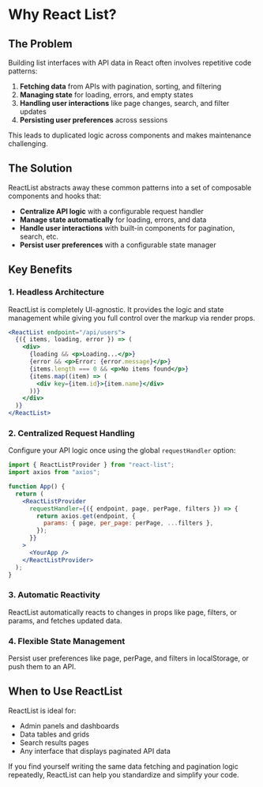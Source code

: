 # Why React List?

## The Problem

Building list interfaces with API data in React often involves repetitive code patterns:

1. **Fetching data** from APIs with pagination, sorting, and filtering
2. **Managing state** for loading, errors, and empty states
3. **Handling user interactions** like page changes, search, and filter updates
4. **Persisting user preferences** across sessions

This leads to duplicated logic across components and makes maintenance challenging.

## The Solution

ReactList abstracts away these common patterns into a set of composable components and hooks that:

- **Centralize API logic** with a configurable request handler
- **Manage state automatically** for loading, errors, and data
- **Handle user interactions** with built-in components for pagination, search, etc.
- **Persist user preferences** with a configurable state manager

## Key Benefits

### 1. Headless Architecture

ReactList is completely UI-agnostic. It provides the logic and state management while giving you full control over the markup via render props.

```jsx
<ReactList endpoint="/api/users">
  {({ items, loading, error }) => (
    <div>
      {loading && <p>Loading...</p>}
      {error && <p>Error: {error.message}</p>}
      {items.length === 0 && <p>No items found</p>}
      {items.map((item) => (
        <div key={item.id}>{item.name}</div>
      ))}
    </div>
  )}
</ReactList>
```

### 2. Centralized Request Handling

Configure your API logic once using the global `requestHandler` option:

```jsx
import { ReactListProvider } from "react-list";
import axios from "axios";

function App() {
  return (
    <ReactListProvider
      requestHandler={({ endpoint, page, perPage, filters }) => {
        return axios.get(endpoint, {
          params: { page, per_page: perPage, ...filters },
        });
      }}
    >
      <YourApp />
    </ReactListProvider>
  );
}
```

### 3. Automatic Reactivity

ReactList automatically reacts to changes in props like page, filters, or params, and fetches updated data.

### 4. Flexible State Management

Persist user preferences like page, perPage, and filters in localStorage, or push them to an API.

## When to Use ReactList

ReactList is ideal for:

- Admin panels and dashboards
- Data tables and grids
- Search results pages
- Any interface that displays paginated API data

If you find yourself writing the same data fetching and pagination logic repeatedly, ReactList can help you standardize and simplify your code.
